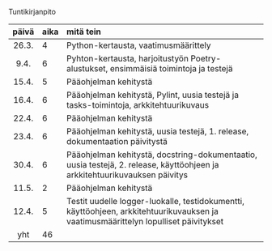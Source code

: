 Tuntikirjanpito

| päivä | aika | mitä tein  |
| :----:|:-----| :-----|
| 26.3. | 4    | Python-kertausta, vaatimusmäärittely |
| 9.4. | 6    | Pyhton-kertausta, harjoitustyön Poetry-alustukset, ensimmäisiä toimintoja ja testejä|
| 15.4. | 5    | Pääohjelman kehitystä |
| 16.4. | 6    | Pääohjelman kehitystä, Pylint, uusia testejä ja tasks-toimintoja, arkkitehtuurikuvaus |
| 22.4. | 6    | Pääohjelman kehitystä|
| 23.4. | 6    | Pääohjelman kehitystä, uusia testejä, 1. release, dokumentaation päivitystä|
| 30.4. | 6    | Pääohjelman kehitystä, docstring-dokumentaatio, uusia testejä, 2. release, käyttöohjeen ja arkkitehtuurikuvauksen päivitys|
| 11.5. | 2    | Pääohjelman kehitystä
| 12.4. | 5    | Testit uudelle logger-luokalle, testidokumentti, käyttöohjeen, arkkitehtuurikuvauksen ja vaatimusmäärittelyn lopulliset päivitykset|
|  yht  | 46    |

